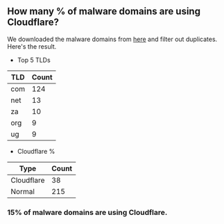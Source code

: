 ## How many % of malware domains are using Cloudflare?


We downloaded the malware domains from [here](https://urlhaus.abuse.ch) and filter out duplicates.
Here's the result.


[//]: # (start replacement)


- Top 5 TLDs

| TLD | Count |
| --- | --- |
| com | 124 |
| net | 13 |
| za | 10 |
| org | 9 |
| ug | 9 |


- Cloudflare %

| Type | Count |
| --- | --- |
| Cloudflare | 38 |
| Normal | 215 |


### 15% of malware domains are using Cloudflare.